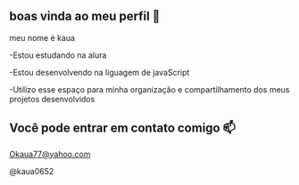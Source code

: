 ## boas vinda ao meu perfil 💙

meu nome é kaua

-Estou estudando na alura

-Estou desenvolvendo na liguagem de javaScript

-Utilizo esse espaço para minha organização e compartilhamento dos meus projetos desenvolvidos

## Você pode entrar em contato comigo 📫

Okaua77@yahoo.com

@kaua0652
